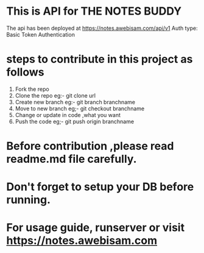 # This is API for THE NOTES BUDDY
The api has been deployed at https://notes.awebisam.com/api/v1
Auth type: Basic Token Authentication


# steps to contribute in this project as follows 
1. Fork the repo
2. Clone the repo eg:- git clone url
3. Create new branch  eg:- git branch branchname
4. Move to new branch eg;- git checkout branchname
5. Change or update in code ,what you want 
6. Push the code eg;- git push origin branchname 


# Before contribution ,please read readme.md file carefully.

# Don't forget to setup your DB before running.



# For usage guide, runserver or visit https://notes.awebisam.com